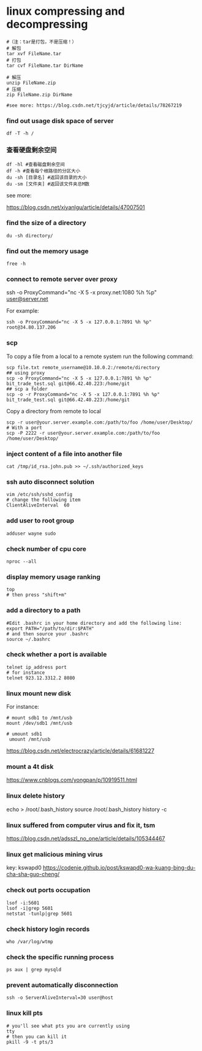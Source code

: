 # linux compressing and decompressing
```shell script
#（注：tar是打包，不是压缩！）
# 解包
tar xvf FileName.tar
# 打包
tar cvf FileName.tar DirName

# 解压
unzip FileName.zip
# 压缩
zip FileName.zip DirName

#see more: https://blog.csdn.net/tjcyjd/article/details/78267219
```

### find out usage disk space of server  
```shell script
df -T -h /
```
### 查看硬盘剩余空间
```shell script
df -hl #查看磁盘剩余空间 
df -h #查看每个根路径的分区大小 
du -sh [目录名] #返回该目录的大小 
du -sm [文件夹] #返回该文件夹总M数
```
see more:

https://blog.csdn.net/xiyanlgu/article/details/47007501

### find the size of a directory
```shell script
du -sh directory/
``` 


### find out the memory usage
```shell script
free -h
```

### connect to remote server over proxy
ssh -o ProxyCommand="nc -X 5 -x proxy.net:1080 %h %p" user@server.net

For example:
```shell script
ssh -o ProxyCommand="nc -X 5 -x 127.0.0.1:7891 %h %p" root@34.80.137.206
```

### scp
To copy a file from a local to a remote system run the following command:
```shell script
scp file.txt remote_username@10.10.0.2:/remote/directory
## using proxy
scp -o ProxyCommand="nc -X 5 -x 127.0.0.1:7891 %h %p" bit_trade_test.sql git@66.42.40.223:/home/git
## scp a folder 
scp -o -r ProxyCommand="nc -X 5 -x 127.0.0.1:7891 %h %p" bit_trade_test.sql git@66.42.40.223:/home/git
```
Copy a directory from remote to local
```shell script
scp -r user@your.server.example.com:/path/to/foo /home/user/Desktop/
# With a port 
scp -P 2222 -r user@your.server.example.com:/path/to/foo /home/user/Desktop/
```


### inject content of a file into another file
```shell script
cat /tmp/id_rsa.john.pub >> ~/.ssh/authorized_keys
``` 

### ssh auto disconnect solution
```shell script
vim /etc/ssh/sshd_config
# change the following item 
ClientAliveInterval  60
```

### add user to root group
```shell script
adduser wayne sudo
```

### check number of cpu core
```shell script
nproc --all
```

### display memory usage ranking 
```shell script
top 
# then press "shift+m"
``` 

### add a directory to a path
```shell script
#Edit .bashrc in your home directory and add the following line:
export PATH="/path/to/dir:$PATH"
# and then source your .bashrc
source ~/.bashrc
```

### check whether a port is available 
```shell script
telnet ip_address port
# for instance
telnet 923.12.3312.2 8080
```

### linux mount new disk
For instance:
```shell script
# mount sdb1 to /mnt/usb
mount /dev/sdb1 /mnt/usb

# umount sdb1
 umount /mnt/usb
```

https://blog.csdn.net/electrocrazy/article/details/61681227
### mount a 4t disk
https://www.cnblogs.com/yongpan/p/10919511.html

### linux delete history 
echo > /root/.bash_history
source /root/.bash_history
history -c

### linux suffered from computer virus and fix it, tsm
https://blog.csdn.net/adsszl_no_one/article/details/105344467

### linux get malicious mining virus
key: kswapd0
https://codenie.github.io/post/kswapd0-wa-kuang-bing-du-cha-sha-guo-cheng/

### check out ports occupation
```shell script
lsof -i:5601
lsof -i|grep 5601
netstat -tunlp|grep 5601
```

### check history login records
```shell script
who /var/log/wtmp
```

### check the specific running process
```shell script
ps aux | grep mysqld 
```

### prevent automatically disconnection
```shell script
ssh -o ServerAliveInterval=30 user@host    
```

### linux kill pts
```shell script
# you'll see what pts you are currently using
tty
# then you can kill it 
pkill -9 -t pts/3
```
